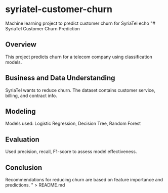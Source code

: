 # syriatel-customer-churn
Machine learning project to predict customer churn for SyriaTel
echo "# SyriaTel Customer Churn Prediction

## Overview
This project predicts churn for a telecom company using classification models.

## Business and Data Understanding
SyriaTel wants to reduce churn. The dataset contains customer service, billing, and contract info.

## Modeling
Models used: Logistic Regression, Decision Tree, Random Forest

## Evaluation
Used precision, recall, F1-score to assess model effectiveness.

## Conclusion
Recommendations for reducing churn are based on feature importance and predictions.
" > README.md

